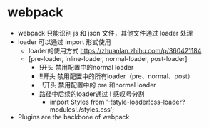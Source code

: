 # webpack

- webpack 只能识别 js 和 json 文件，其他文件通过 loader 处理
- loader 可以通过 import 形式使用
  - loader的使用方式 https://zhuanlan.zhihu.com/p/360421184
  - [pre-loader, inline-loader, normal-loader, post-loader]
    - !开头 禁用配置中的normal loader
    - !!开头 禁用配置中的所有loader（pre、normal、post）
    - -!开头 禁用配置中的 pre 和normal loader
    - 路径中后续的loader通过 ! 感叹号分割
      - import Styles from '-!style-loader!css-loader?modules!./styles.css';
- Plugins are the backbone of webpack
